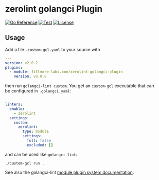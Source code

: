 # zerolint golangci Plugin

[![Go Reference](https://pkg.go.dev/badge/fillmore-labs.com/zerolint-golangci-plugin.svg)](https://pkg.go.dev/fillmore-labs.com/zerolint-golangci-plugin)
[![Test](https://github.com/fillmore-labs/zerolint-golangci-plugin/actions/workflows/test.yml/badge.svg?branch=main)](https://github.com/fillmore-labs/zerolint-golangci-plugin/actions/workflows/test.yml)
[![License](https://img.shields.io/github/license/fillmore-labs/zerolint-golangci-plugin)](https://www.apache.org/licenses/LICENSE-2.0)

## Usage

Add a file `.custom-gcl.yaml` to your source with

```YAML
---
version: v2.0.2
plugins:
  - module: fillmore-labs.com/zerolint-golangci-plugin
    version: v0.0.8
```

then run `golangci-lint custom`. You get an `custom-gcl` executable that can be configured in `.golangci.yaml`:

```YAML
---
linters:
  enable:
    - zerolint
  settings:
    custom:
      zerolint:
        type: module
        settings:
          full: false
          excluded: []
```

and can be used like `golangci-lint`:

```shell
./custom-gcl run .
```

See also the golangci-lint
[module plugin system documentation](https://golangci-lint.run/plugins/module-plugins/#the-automatic-way).
